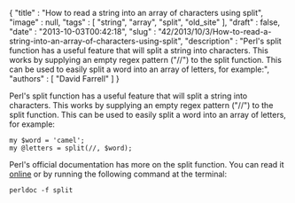 {
   "title" : "How to read a string into an array of characters using split",
   "image" : null,
   "tags" : [
      "string",
      "array",
      "split",
      "old_site"
   ],
   "draft" : false,
   "date" : "2013-10-03T00:42:18",
   "slug" : "42/2013/10/3/How-to-read-a-string-into-an-array-of-characters-using-split",
   "description" : "Perl's split function has a useful feature that will split a string into characters. This works by supplying an empty regex pattern (\"//\") to the split function. This can be used to easily split a word into an array of letters, for example:",
   "authors" : [
      "David Farrell"
   ]
}

Perl's split function has a useful feature that will split a string into characters. This works by supplying an empty regex pattern ("//") to the split function. This can be used to easily split a word into an array of letters, for example:

``` prettyprint
my $word = 'camel';
my @letters = split(//, $word);
```

Perl's official documentation has more on the split function. You can read it [online](http://perldoc.perl.org/functions/split.html) or by running the following command at the terminal:

``` prettyprint
perldoc -f split
```

